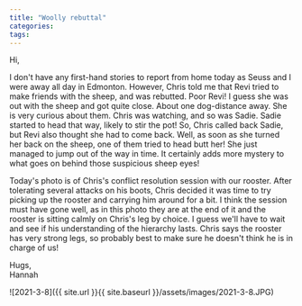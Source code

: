 ```yaml
---
title: "Woolly rebuttal"
categories:
tags:
---
```


Hi,

I don't have any first-hand stories to report from home today as Seuss and I were away all day in Edmonton. However, Chris told me that Revi tried to make friends with the sheep, and was rebutted. Poor Revi! I guess she was out with the sheep and got quite close. About one dog-distance away. She is very curious about them. Chris was watching, and so was Sadie. Sadie started to head that way, likely to stir the pot! So, Chris called back Sadie, but Revi also thought she had to come back. Well, as soon as she turned her back on the sheep, one of them tried to head butt her! She just managed to jump out of the way in time. It certainly adds more mystery to what goes on behind those suspicious sheep eyes!

Today's photo is of Chris's conflict resolution session with our rooster. After tolerating several attacks on his boots, Chris decided it was time to try picking up the rooster and carrying him around for a bit. I think the session must have gone well, as in this photo they are at the end of it and the rooster is sitting calmly on Chris's leg by choice. I guess we'll have to wait and see if his understanding of the hierarchy lasts. Chris says the rooster has very strong legs, so probably best to make sure he doesn't think he is in charge of us!

Hugs,<br />
Hannah

![2021-3-8]({{ site.url }}{{ site.baseurl }}/assets/images/2021-3-8.JPG)
